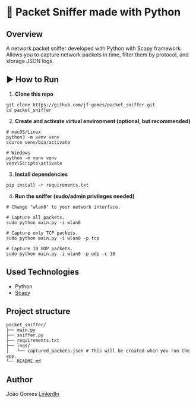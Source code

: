 # 🐍 Packet Sniffer made with Python

## Overview

A network packet sniffer developed with Python with Scapy framework.
Allows you to capture network packets in time, filter them by protocol, and storage JSON logs.

## ▶️ How to Run

1. **Clone this repo**

```
git clone https://github.com/jf-gomes/packet_sniffer.git
cd packet_sniffer
```

2. **Create and activate virtual environment (optional, but recommended)**

```
# macOS/Linux
python3 -m venv venv
source venv/bin/activate

# Windows
python -m venv venv
venv\Scripts\activate
```

3. **Install dependencies**

```
pip install -r requirements.txt
```

4. **Run the sniffer (sudo/admin privileges needed)**

```
# Change "wlan0" to your network interface.

# Capture all packets.
sudo python main.py -i wlan0

# Capture only TCP packets.
sudo python main.py -i wlan0 -p tcp

# Capture 10 UDP packets.
sudo python main.py -i wlan0 -p udp -c 10
```

## Used Technologies

- Python
- [Scapy](https://scapy.net/)

## Project structure

```
packet_sniffer/
├── main.py
├── sniffer.py
├── requirements.txt
├── logs/
│   └── captured_packets.json # This will be created when you run the app.
└── README.md
```

## Author

João Gomes
[LinkedIn](https://www.linkedin.com/in/joao-v-f-gomes/)